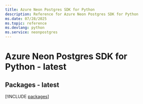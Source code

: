 ```yaml
---
title: Azure Neon Postgres SDK for Python
description: Reference for Azure Neon Postgres SDK for Python
ms.date: 07/28/2025
ms.topic: reference
ms.devlang: python
ms.service: neonpostgres
---
```

# Azure Neon Postgres SDK for Python - latest
## Packages - latest
[!INCLUDE [packages](neon-postgres-index.md)]